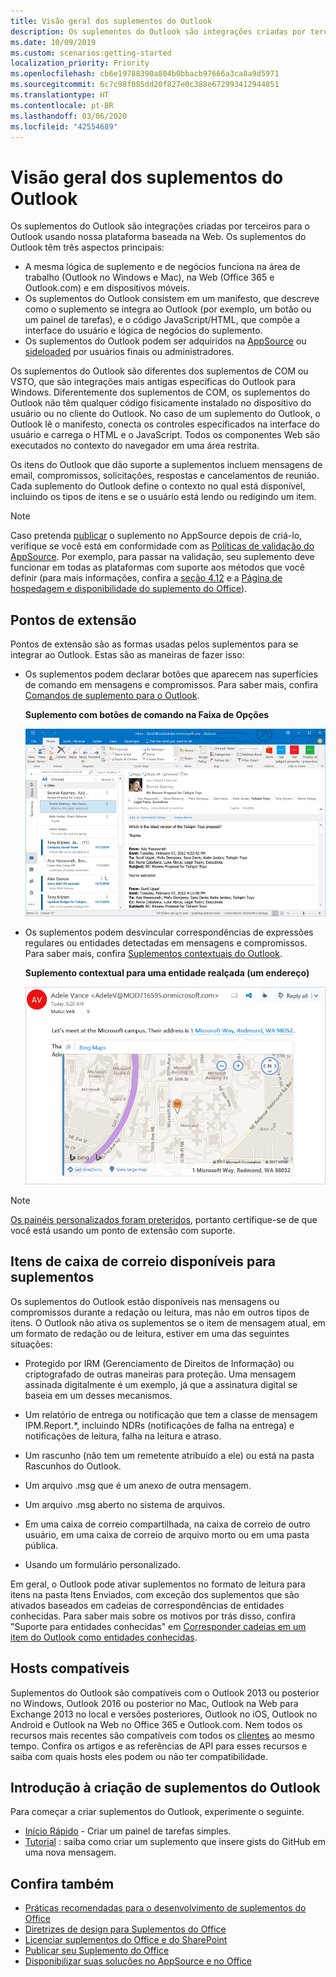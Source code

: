 ```yaml
---
title: Visão geral dos suplementos do Outlook
description: Os suplementos do Outlook são integrações criadas por terceiros para o Outlook usando nossa plataforma baseada na Web.
ms.date: 10/09/2019
ms.custom: scenarios:getting-started
localization_priority: Priority
ms.openlocfilehash: cb6e19788390a804b0bbacb97666a3ca8a9d5971
ms.sourcegitcommit: 6c7c98f085dd20f827e0c388e672993412944851
ms.translationtype: HT
ms.contentlocale: pt-BR
ms.lasthandoff: 03/06/2020
ms.locfileid: "42554689"
---
```

# <a name="outlook-add-ins-overview"></a>Visão geral dos suplementos do Outlook

Os suplementos do Outlook são integrações criadas por terceiros para o Outlook usando nossa plataforma baseada na Web. Os suplementos do Outlook têm três aspectos principais:

- A mesma lógica de suplemento e de negócios funciona na área de trabalho (Outlook no Windows e Mac), na Web (Office 365 e Outlook.com) e em dispositivos móveis.
- Os suplementos do Outlook consistem em um manifesto, que descreve como o suplemento se integra ao Outlook (por exemplo, um botão ou um painel de tarefas), e o código JavaScript/HTML, que compõe a interface do usuário e lógica de negócios do suplemento.
- Os suplementos do Outlook podem ser adquiridos na [AppSource](https://appsource.microsoft.com) ou [sideloaded](sideload-outlook-add-ins-for-testing.md) por usuários finais ou administradores.

Os suplementos do Outlook são diferentes dos suplementos de COM ou VSTO, que são integrações mais antigas específicas do Outlook para Windows. Diferentemente dos suplementos de COM, os suplementos do Outlook não têm qualquer código fisicamente instalado no dispositivo do usuário ou no cliente do Outlook. No caso de um suplemento do Outlook, o Outlook lê o manifesto, conecta os controles especificados na interface do usuário e carrega o HTML e o JavaScript. Todos os componentes Web são executados no contexto do navegador em uma área restrita.

Os itens do Outlook que dão suporte a suplementos incluem mensagens de email, compromissos, solicitações, respostas e cancelamentos de reunião. Cada suplemento do Outlook define o contexto no qual está disponível, incluindo os tipos de itens e se o usuário está lendo ou redigindo um item.

> [!NOTE]
> Caso pretenda [publicar](../publish/publish.md) o suplemento no AppSource depois de criá-lo, verifique se você está em conformidade com as [Políticas de validação do AppSource](/office/dev/store/validation-policies). Por exemplo, para passar na validação, seu suplemento deve funcionar em todas as plataformas com suporte aos métodos que você definir (para mais informações, confira a [seção 4.12](/office/dev/store/validation-policies#4-apps-and-add-ins-behave-predictably) e a [Página de hospedagem e disponibilidade do suplemento do Office](../overview/office-add-in-availability.md)).

## <a name="extension-points"></a>Pontos de extensão

Pontos de extensão são as formas usadas pelos suplementos para se integrar ao Outlook. Estas são as maneiras de fazer isso:

- Os suplementos podem declarar botões que aparecem nas superfícies de comando em mensagens e compromissos. Para saber mais, confira [Comandos de suplemento para o Outlook](add-in-commands-for-outlook.md).

    **Suplemento com botões de comando na Faixa de Opções**

    ![Comando de suplemento de forma sem interface do usuário](../images/uiless-command-shape.png)

- Os suplementos podem desvincular correspondências de expressões regulares ou entidades detectadas em mensagens e compromissos. Para saber mais, confira [Suplementos contextuais do Outlook](contextual-outlook-add-ins.md).

    **Suplemento contextual para uma entidade realçada (um endereço)**

    ![Mostra um aplicativo contextual em um cartão](../images/outlook-detected-entity-card.png)


> [!NOTE]
> [Os painéis personalizados foram preteridos](https://developer.microsoft.com/outlook/blogs/make-your-add-ins-available-in-the-office-ribbon/), portanto certifique-se de que você está usando um ponto de extensão com suporte.

## <a name="mailbox-items-available-to-add-ins"></a>Itens de caixa de correio disponíveis para suplementos

Os suplementos do Outlook estão disponíveis nas mensagens ou compromissos durante a redação ou leitura, mas não em outros tipos de itens. O Outlook não ativa os suplementos se o item de mensagem atual, em um formato de redação ou de leitura, estiver em uma das seguintes situações:

- Protegido por IRM (Gerenciamento de Direitos de Informação) ou criptografado de outras maneiras para proteção. Uma mensagem assinada digitalmente é um exemplo, já que a assinatura digital se baseia em um desses mecanismos.

- Um relatório de entrega ou notificação que tem a classe de mensagem IPM.Report.*, incluindo NDRs (notificações de falha na entrega) e notificações de leitura, falha na leitura e atraso.

- Um rascunho (não tem um remetente atribuído a ele) ou está na pasta Rascunhos do Outlook.

- Um arquivo .msg que é um anexo de outra mensagem.

- Um arquivo .msg aberto no sistema de arquivos.

- Em uma caixa de correio compartilhada, na caixa de correio de outro usuário, em uma caixa de correio de arquivo morto ou em uma pasta pública.

- Usando um formulário personalizado.

Em geral, o Outlook pode ativar suplementos no formato de leitura para itens na pasta Itens Enviados, com exceção dos suplementos que são ativados baseados em cadeias de correspondências de entidades conhecidas. Para saber mais sobre os motivos por trás disso, confira "Suporte para entidades conhecidas" em [Corresponder cadeias em um item do Outlook como entidades conhecidas](match-strings-in-an-item-as-well-known-entities.md).

## <a name="supported-hosts"></a>Hosts compatíveis

Suplementos do Outlook são compatíveis com o Outlook 2013 ou posterior no Windows, Outlook 2016 ou posterior no Mac, Outlook na Web para Exchange 2013 no local e versões posteriores, Outlook no iOS, Outlook no Android e Outlook na Web no Office 365 e Outlook.com. Nem todos os recursos mais recentes são compatíveis com todos os [clientes](../reference/requirement-sets/outlook-api-requirement-sets.md#requirement-sets-supported-by-exchange-servers-and-outlook-clients) ao mesmo tempo. Confira os artigos e as referências de API para esses recursos e saiba com quais hosts eles podem ou não ter compatibilidade.


## <a name="get-started-building-outlook-add-ins"></a>Introdução à criação de suplementos do Outlook

Para começar a criar suplementos do Outlook, experimente o seguinte.

- [Início Rápido](../quickstarts/outlook-quickstart.md) - Criar um painel de tarefas simples.
- [Tutorial](../tutorials/outlook-tutorial.md) : saiba como criar um suplemento que insere gists do GitHub em uma nova mensagem.


## <a name="see-also"></a>Confira também

- [Práticas recomendadas para o desenvolvimento de suplementos do Office](../concepts/add-in-development-best-practices.md)
- [Diretrizes de design para Suplementos do Office](../design/add-in-design.md)
- [Licenciar suplementos do Office e do SharePoint](/office/dev/store/license-your-add-ins)
- [Publicar seu Suplemento do Office](../publish/publish.md)
- [Disponibilizar suas soluções no AppSource e no Office](/office/dev/store/submit-to-the-office-store)
